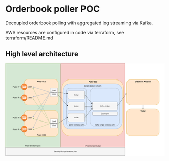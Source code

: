 # Orderbook poller POC

Decoupled orderbook polling with aggregated log streaming via Kafka.

AWS resources are configured in code via terraform, see terraform/README.md

## High level architecture

![alt text](poller-decoupling.png)
